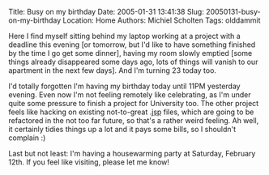Title: Busy on my birthday
Date: 2005-01-31 13:41:38
Slug: 20050131-busy-on-my-birthday
Location: Home
Authors: Michiel Scholten
Tags: olddammit

<p>Here I find myself sitting behind my laptop working at a project with a deadline this evening [or tomorrow, but I'd like to have something finished by the time I go get some dinner], having my room slowly emptied [some things already disappeared some days ago, lots of things will vanish to our apartment in the next few days]. And I'm turning 23 today too.</p>
<p>I'd totally forgotten I'm having my birthday today until 11PM yesterday evening. Even now I'm not feeling remotely like celebrating, as I'm under quite some pressure to finish a project for University too. The other project feels like hacking on existing not-to-great .<acronym title="JavaServer Pages">jsp</acronym> files, which are going to be refactored in the not too far future, so that's a rather weird feeling. Ah well, it certainly tidies things up a lot and it pays some bills, so I shouldn't complain :)</p>
<p>Last but not least: I'm having a housewarming party at Saturday, February 12th. If you feel like visiting, please let me know!</p>
